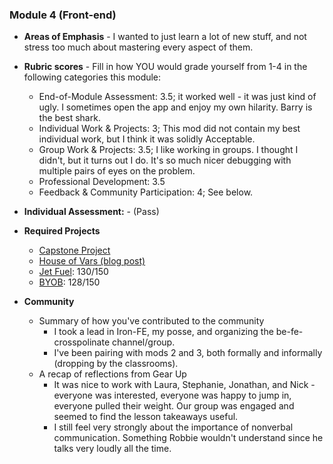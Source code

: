 ### Module 4 (Front-end)

* **Areas of Emphasis** - I wanted to just learn a lot of new stuff, and not stress too much about mastering every aspect of them.
* **Rubric scores** - Fill in how YOU would grade yourself from 1-4 in the following categories this module:
  * End-of-Module Assessment: 3.5; it worked well - it was just kind of ugly. I sometimes open the app and enjoy my own hilarity. Barry is the best shark.
  * Individual Work & Projects: 3; This mod did not contain my best individual work, but I think it was solidly Acceptable.
  * Group Work & Projects: 3.5; I like working in groups. I thought I didn't, but it turns out I do. It's so much nicer debugging with multiple pairs of eyes on the problem.
  * Professional Development: 3.5
  * Feedback & Community Participation: 4; See below.
  
* **Individual Assessment:** - (Pass)
* **Required Projects**
    * [Capstone Project](https://github.com/letakeane/mentr)
    * [House of Vars (blog post)](https://medium.com/@letakeane/contributing-to-open-source-the-sharks-are-photoshopped-47e22db1ab86)
    * [Jet Fuel](https://github.com/JohnBinning/jetFuel): 130/150
    * [BYOB](https://github.com/letakeane/faceEmotionAPI): 128/150
    
* **Community**
  * Summary of how you've contributed to the community
    * I took a lead in Iron-FE, my posse, and organizing the be-fe-crosspolinate channel/group.
    * I've been pairing with mods 2 and 3, both formally and informally (dropping by the classrooms).
  * A recap of reflections from Gear Up
    * It was nice to work with Laura, Stephanie, Jonathan, and Nick - everyone was interested, everyone was happy to jump in, everyone pulled their weight. Our group was engaged and seemed to find the lesson takeaways useful.
    * I still feel very strongly about the importance of nonverbal communication. Something Robbie wouldn't understand since he talks very loudly all the time.
